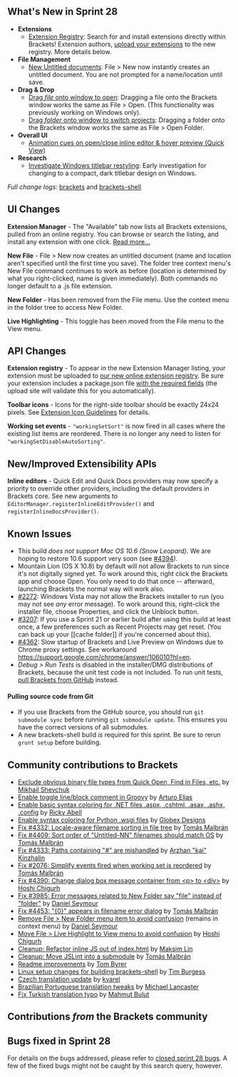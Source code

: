 What's New in Sprint 28
-----------------------
* **Extensions**
    * [Extension Registry](https://trello.com/card/2-extension-registry-support-in-extension-manager/4f90a6d98f77505d7940ce88/911): Search for and install extensions directly within Brackets! Extension authors, [upload your extensions](https://brackets-registry.aboutweb.com/) to the new registry. More details below.
* **File Management**
    * [New Untitled documents](https://trello.com/card/3-create-save-untitled-file-file-new/4f90a6d98f77505d7940ce88/291): File > New now instantly creates an untitled document. You are not prompted for a name/location until save.
* **Drag & Drop**
    * [Drag _file_ onto window to open](https://trello.com/card/2-native-drag-n-drop-open-file/4f90a6d98f77505d7940ce88/281): Dragging a file onto the Brackets window works the same as File > Open. (This functionality was previously working on Windows only).
    * [Drag _folder_ onto window to switch projects](https://trello.com/card/2-native-drag-n-drop-open-folder/4f90a6d98f77505d7940ce88/873): Dragging a folder onto the Brackets window works the same as File > Open Folder.
* **Overall UI**
    * [Animation cues on open/close inline editor & hover preview (Quick View)](https://trello.com/card/1-ux-animate-inline-editor-and-quick-view/4f90a6d98f77505d7940ce88/809)
* **Research**
    * [Investigate Windows titlebar restyling](https://trello.com/c/d77Fd4F9/874-5-into-darkness-shell-windows): Early investigation for changing to a compact, dark titlebar design on Windows.

_Full change logs:_ [brackets](https://github.com/adobe/brackets/compare/sprint-27...sprint-28#commits_bucket) and [brackets-shell](https://github.com/adobe/brackets-shell/compare/sprint-27...sprint-28#commits_bucket)


UI Changes
----------
**Extension Manager** - The "Available" tab now lists all Brackets extensions, pulled from an online registry. You can browse or search the listing, and install any extension with one click. [Read more...](https://github.com/adobe/brackets/wiki/Brackets-Extensions#installing-and-removing-extensions)

**New File** - File > New now creates an untitled document (name and location aren't specified until the first time you save). The folder tree context menu's New File command continues to work as before (location is determined by what you right-clicked, name is given immediately). Both commands no longer default to a .js file extension.

**New Folder** - Has been removed from the File menu. Use the context menu in the folder tree to access New Folder.

**Live Highlighting** - This toggle has been moved from the File menu to the View menu.

API Changes
-----------
**Extension registry** - To appear in the new Extension Manager listing, your extension must be uploaded to [our new online extension registry](https://brackets-registry.aboutweb.com/). Be sure your extension includes a package.json file [with the required fields](https://github.com/adobe/brackets/wiki/Extension-package-format) (the upload site will validate this for you automatically).

**Toolbar icons** - Icons for the right-side toolbar should be exactly 24x24 pixels. See [Extension Icon Guidelines](https://github.com/adobe/brackets/wiki/Extension-Icon-Guidelines#dimension) for details.

**Working set events** - `"workingSetSort"` is now fired in all cases where the existing list items are reordered. There is no longer any need to listen for `"workingSetDisableAutoSorting"`.

New/Improved Extensibility APIs
-------------------------------
**Inline editors** - Quick Edit and Quick Docs providers may now specify a priority to override other providers, including the default providers in Brackets core. See new arguments to `EditorManager.registerInlineEditProvider()` and `registerInlineDocsProvider()`.


Known Issues
------------
* This build _does not support Mac OS 10.6 (Snow Leopard)_. We are hoping to restore 10.6 support very soon (see [#4394](https://github.com/adobe/brackets/issues/4394)).
* Mountain Lion (OS X 10.8) by default will not allow Brackets to run since it's not digitally signed yet. To work around this, right click the Brackets app and choose Open. You only need to do that once -- afterward, launching Brackets the normal way will work also.
* [#2272](https://github.com/adobe/brackets/issues/2272): Windows Vista may not allow the Brackets installer to run (you may not see _any_ error message). To work around this, right-click the installer file, choose Properties, and click the Unblock button.
* [#3207](https://github.com/adobe/brackets/issues/3207): If you use a Sprint 21 or earlier build after using this build at least once, a few preferences such as Recent Projects may get reset. (You can back up your [[cache folder]] if you're concerned about this).
* [#4362](https://github.com/adobe/brackets/issues/4362): Slow startup of Brackets and Live Preview on Windows due to Chrome proxy settings. See workaround https://support.google.com/chrome/answer/106010?hl=en.
* _Debug > Run Tests_ is disabled in the installer/DMG distributions of Brackets, because the unit test code is not included. To run unit tests, [pull Brackets from GitHub](https://github.com/adobe/brackets/wiki/How-to-Hack-on-Brackets#wiki-getcode) instead.

#### Pulling source code from Git
* If you use Brackets from the GitHub source, you should run `git submodule sync` before running `git submodule update`. This ensures you have the correct versions of all submodules.
* A new brackets-shell build _is_ required for this sprint. Be sure to rerun `grunt setup` before building.


Community contributions to Brackets
-----------------------------------
* [Exclude obvious binary file types from Quick Open, Find in Files, etc.](https://github.com/adobe/brackets/pull/4442) by [Mikhail Shevchuk](https://github.com/shevchuk)
* [Enable toggle line/block comment in Groovy](https://github.com/adobe/brackets/pull/4346) by [Arturo Elias](https://github.com/arturoeanton)
* [Enable basic syntax coloring for .NET files .aspx, .cshtml, .asax, .ashx, .config](https://github.com/adobe/brackets/pull/4449) by [Ricky Abell](https://github.com/RickyAbell)
* [Enable syntax coloring for Python .wsgi files](https://github.com/adobe/brackets/pull/4431/files) by [Globex Designs](https://github.com/globexdesigns)
* [Fix #4332: Locale-aware filename sorting in file tree](https://github.com/adobe/brackets/pull/4463) by [Tomás Malbrán](https://github.com/TomMalbran)
* [Fix #4409: Sort order of "Untitled-NN" filenames should match OS](https://github.com/adobe/brackets/pull/4524) by [Tomás Malbrán](https://github.com/TomMalbran)
* [Fix #4333: Paths containing "#" are mishandled](https://github.com/adobe/brackets/pull/4379) by [Arzhan "kai" Kinzhalin](https://github.com/busykai)
* [Fix #2076: Simplify events fired when working set is reordered](https://github.com/adobe/brackets/pull/4450) by [Tomás Malbrán](https://github.com/TomMalbran)
* [Fix #4390: Change dialog box message container from \<p> to \<div>](https://github.com/adobe/brackets/pull/4416) by [Hoshi Chigurh](https://github.com/Chigurh)
* [Fix #3985: Error messages related to New Folder say "file" instead of "folder"](https://github.com/adobe/brackets/pull/4244) by [Daniel Seymour](https://github.com/DaBungalow)
* [Fix #4453: "{0}" appears in filename error dialog](https://github.com/adobe/brackets/pull/4491) by [Tomás Malbrán](https://github.com/TomMalbran)
* [Remove File > New Folder menu item to avoid confusion](https://github.com/adobe/brackets/pull/4488) (remains in context menu) by [Daniel Seymour](https://github.com/DaBungalow)
* [Move File > Live Highlight to View menu to avoid confusion](https://github.com/adobe/brackets/pull/4395) by [Hoshi Chigurh](https://github.com/Chigurh)
* [Cleanup: Refactor inline JS out of index.html](https://github.com/adobe/brackets/pull/4374) by [Maksim Lin](https://github.com/maks)
* [Cleanup: Move JSLint into a submodule](https://github.com/adobe/brackets/pull/4467) by [Tomás Malbrán](https://github.com/TomMalbran)
* [Readme improvements](https://github.com/adobe/brackets/pull/4375) by [Tom Byrer](https://github.com/tomByrer)
* [Linux setup changes for building brackets-shell](https://github.com/adobe/brackets-shell/pull/275) by [Tim Burgess](https://github.com/timburgess)
* [Czech translation update](https://github.com/adobe/brackets/pull/4278) by [kvarel](https://github.com/kvarel)
* [Brazilian Portuguese translation tweaks](https://github.com/adobe/brackets/pull/4396) by [Michael Lancaster](https://github.com/weblancaster)
* [Fix Turkish translation typo](https://github.com/adobe/brackets/pull/4356) by [Mahmut Bulut](https://github.com/vertexclique)

Contributions _from_ the Brackets community
-------------------------------------------

Bugs fixed in Sprint 28
-----------------------
For details on the bugs addressed, please refer to [closed sprint 28 bugs](https://github.com/adobe/brackets/issues?labels=&milestone=15&state=closed). A few of the fixed bugs might not be caught by this search query, however.